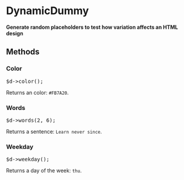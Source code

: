 DynamicDummy
===================

**Generate random placeholders to test how variation affects an HTML design**

Methods
-------------------

### Color
<pre>$d->color();</pre>
Returns an color: <code>#FB7A20</code>.

### Words
<pre>$d->words(2, 6);</pre>
Returns a sentence: <code>Learn never since</code>.

### Weekday
<pre>$d->weekday();</pre>
Returns a day of the week: <code>thu</code>.


